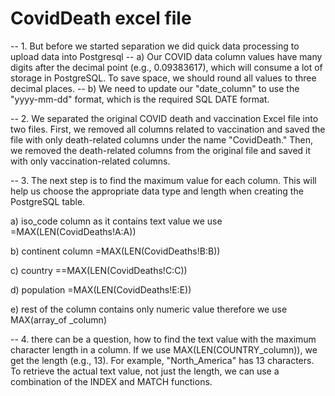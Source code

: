 # CovidDeath excel file
-- 1. But before we started separation we did quick data processing to upload data into Postgresql
-- a) Our COVID data column values have many digits after the decimal point (e.g., 0.09383617), which will consume a lot of storage in PostgreSQL. To save space, we should round all values to three decimal places.
-- b) We need to update our "date_column" to use the "yyyy-mm-dd" format, which is the required SQL DATE format.

-- 2. We separated the original COVID death and vaccination Excel file into two files. First, we removed all columns related to vaccination and saved the file with only death-related columns under the name "CovidDeath." Then, we removed the death-related columns from the original file and saved it with only vaccination-related columns.

-- 3. The next step is to find the maximum value for each column. This will help us choose the appropriate data type and length when creating the PostgreSQL table.

  a) iso_code column as it contains text value we use  =MAX(LEN(CovidDeaths!A:A)) 

  b) continent column =MAX(LEN(CovidDeaths!B:B)) 

  c) country ==MAX(LEN(CovidDeaths!C:C)) 

  d) population =MAX(LEN(CovidDeaths!E:E)) 
  
  e) rest of the column contains only numeric value therefore we use MAX(array_of _column) 

-- 4. there can be a question, how to find the text value with the maximum character length in a column. If we use MAX(LEN(COUNTRY_column)), we get the length (e.g., 13). For example, "North_America" has 13 characters. To retrieve the actual text value, not just the length, we can use a combination of the INDEX and MATCH functions.
